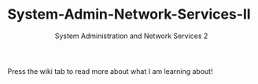 # System-Admin-Network-Services-II

<html>
  <header>
    System Administration and Network Services 2
  </header>
  <body>
    Press the wiki tab to read more about what I am learning about!
  </body>
</html>